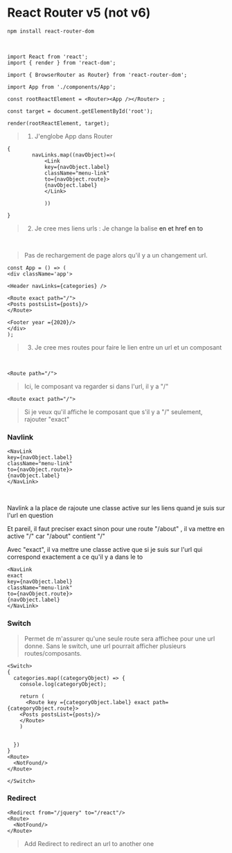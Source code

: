 # React Router v5 (not v6)

    npm install react-router-dom


<br>

    import React from 'react';
    import { render } from 'react-dom';
    
    import { BrowserRouter as Router} from 'react-router-dom';
    
    import App from './components/App';
    
    const rootReactElement = <Router><App /></Router> ;
    
    const target = document.getElementById('root');
    
    render(rootReactElement, target);

> 1. J'englobe App dans Router

    {
            navLinks.map((navObject)=>(
                <Link 
                key={navObject.label} 
                className="menu-link" 
                to={navObject.route}>
                {navObject.label}
                </Link>
    
                ))

    }   

>2. Je cree mes liens urls : Je change la balise <a> en <Link> et href en to

<br>

>Pas de rechargement de page alors qu'il y a un changement url.

    const App = () => (
    <div className='app'>
    
    <Header navLinks={categories} />

    <Route exact path="/">
    <Posts postsList={posts}/>
    </Route>
    
    <Footer year ={2020}/>
    </div>
    );

> 3. Je cree mes routes pour faire le lien entre un url et un composant

<br>

    <Route path="/">
> Ici, le composant va regarder si dans l'url, il y a "/"

    <Route exact path="/">

> Si je veux qu'il affiche le composant que s'il y a "/" seulement, rajouter "exact"

### Navlink

    <NavLink 
    key={navObject.label} 
    className="menu-link" 
    to={navObject.route}>
    {navObject.label}
    </NavLink>


<br>



Navlink a la place de <Link> rajoute une classe active sur les liens quand je suis sur l'url en question

Et pareil, il faut preciser exact sinon pour une route "/about" , il va mettre en active "/" car "/about" contient "/"

Avec "exact", il va mettre une classe active que si je suis sur l'url qui correspond exactement a ce qu'il y a dans le to



    <NavLink 
    exact
    key={navObject.label} 
    className="menu-link" 
    to={navObject.route}>
    {navObject.label}
    </NavLink>


### Switch



> Permet de m'assurer qu'une seule route sera affichee pour une url donne.
Sans le switch, une url pourrait afficher plusieurs routes/composants.

    <Switch>
    {
      categories.map((categoryObject) => {
        console.log(categoryObject);

        return (
          <Route key ={categoryObject.label} exact path={categoryObject.route}>
        <Posts postsList={posts}/>
        </Route>
        )


      })
    }
    <Route>
      <NotFound/>
    </Route>

    </Switch>
    
    
### Redirect    

    <Redirect from="/jquery" to="/react"/> 
    <Route>
      <NotFound/>
    </Route>


> Add Redirect to redirect an url to another one